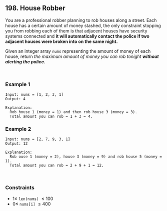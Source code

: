 ## 198. House Robber

You are a professional robber planning to rob houses along a street. Each house has a certain amount of money stashed, the only constraint stopping you from robbing each of them is that adjacent houses have security systems connected and **it will automatically contact the police if two adjacent houses were broken into on the same night.**

Given an integer array `nums` representing the amount of money of each house, return _the maximum amount of money you can rob tonight **without alerting the police.**_

<br>

### Example 1

```
Input: nums = [1, 2, 3, 1]
Output: 4

Explanation:
  Rob house 1 (money = 1) and then rob house 3 (money = 3).
  Total amount you can rob = 1 + 3 = 4.
```

### Example 2

```
Input: nums = [2, 7, 9, 3, 1]
Output: 12

Explanation:
  Rob ouse 1 (money = 2), house 3 (money = 9) and rob house 5 (money = 1).
  Total amount you can rob = 2 + 9 + 1 = 12.
```

<br>

### Constraints

- $1 \leqslant$ `len(nums)` $\leqslant 100$
- $0 \leqslant$ `nums[i]` $\leqslant 400$
